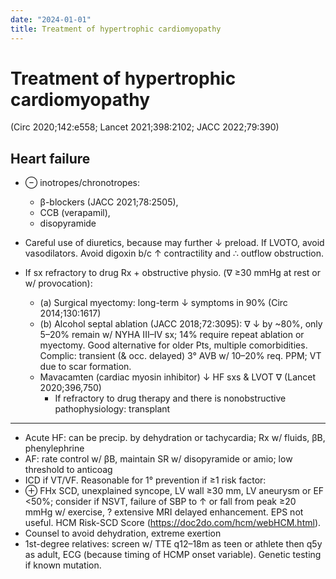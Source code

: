 ```yaml
---
date: "2024-01-01"
title: Treatment of hypertrophic cardiomyopathy
---
```



# Treatment of hypertrophic cardiomyopathy

(Circ 2020;142:e558; Lancet 2021;398:2102; JACC 2022;79:390)

## Heart failure

- ⊖ inotropes/chronotropes:
  - β-blockers (JACC 2021;78:2505),
  - CCB (verapamil),
  - disopyramide
- Careful use of diuretics, because may further ↓ preload. If LVOTO, avoid vasodilators. Avoid digoxin b/c ↑ contractility and ∴ outflow obstruction.

- If sx refractory to drug Rx + obstructive physio. (∇ ≥30 mmHg at rest or w/ provocation):

  - (a) Surgical myectomy: long-term ↓ symptoms in 90% (Circ 2014;130:1617)
  - (b) Alcohol septal ablation (JACC 2018;72:3095): ∇ ↓ by ~80%, only 5–20% remain w/ NYHA III–IV sx; 14% require repeat ablation or myectomy. Good alternative for older Pts, multiple comorbidities. Complic: transient (& occ. delayed) 3° AVB w/ 10–20% req. PPM; VT due to scar formation.
  - Mavacamten (cardiac myosin inhibitor) ↓ HF sxs & LVOT ∇ (Lancet 2020;396,750)
    - If refractory to drug therapy and there is nonobstructive pathophysiology: transplant

---
- Acute HF: can be precip. by dehydration or tachycardia; Rx w/ fluids, βB, phenylephrine
- AF: rate control w/ βB, maintain SR w/ disopyramide or amio; low threshold to anticoag
- ICD if VT/VF. Reasonable for 1° prevention if ≥1 risk factor:
- ⊕ FHx SCD, unexplained syncope, LV wall ≥30 mm, LV aneurysm or EF <50%; consider if NSVT, failure of SBP to ↑ or fall from peak ≥20 mmHg w/ exercise, ? extensive MRI delayed enhancement. EPS not useful. HCM Risk-SCD Score (<https://doc2do.com/hcm/webHCM.html>).
- Counsel to avoid dehydration, extreme exertion
- 1st-degree relatives: screen w/ TTE q12–18m as teen or athlete then q5y as adult, ECG (because timing of HCMP onset variable). Genetic testing if known mutation.
